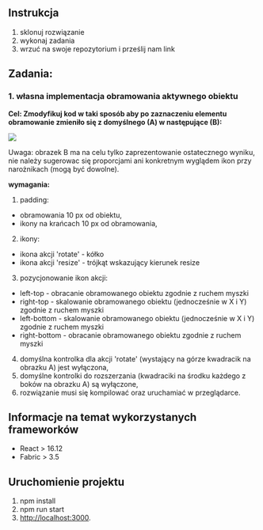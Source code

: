 
## Instrukcja
1. sklonuj rozwiązanie 
2. wykonaj zadania
3. wrzuć na swoje repozytorium i prześlij nam link

## Zadania:

### 1. własna implementacja obramowania aktywnego obiektu
**Cel: Zmodyfikuj kod w taki sposób aby po zaznaczeniu elementu obramowanie zmieniło się z domyślnego (A) w następujące (B):**

![](http://nullgravity.eu/github/test_custom_border.png)

Uwaga: obrazek B ma na celu tylko zaprezentowanie ostatecznego wyniku, nie należy sugerowac się proporcjami ani konkretnym wyglądem ikon przy narożnikach (mogą być dowolne).

**wymagania:**
1. padding:
- obramowania 10 px od obiektu,
- ikony na krańcach 10 px od obramowania,
2. ikony:
- ikona akcji 'rotate' - kółko
- ikona akcji 'resize' - trójkąt wskazujący kierunek resize
3. pozycjonowanie ikon akcji:
- left-top - obracanie obramowanego obiektu zgodnie z ruchem myszki
- right-top - skalowanie obramowanego obiektu (jednocześnie w X i Y) zgodnie z ruchem myszki
- left-bottom - skalowanie obramowanego obiektu (jednocześnie w X i Y) zgodnie z ruchem myszki
- right-bottom - obracanie obramowanego obiektu zgodnie z ruchem myszki
4. domyślna kontrolka dla akcji 'rotate' (wystający na górze kwadracik na obrazku A) jest wyłączona,
5. domyślne kontrolki do rozszerzania (kwadraciki na środku każdego z boków na obrazku A) są wyłączone,
6. rozwiązanie musi się kompilować oraz uruchamiać w przeglądarce.


## Informacje na temat wykorzystanych frameworków

- React > 16.12
- Fabric > 3.5

## Uruchomienie projektu

1. npm install
2. npm run start
3. [http://localhost:3000](http://localhost:3000).
